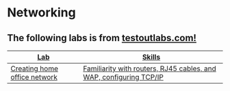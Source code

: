 # Networking

<h2> The following labs is from <a <a href="https://www.testout.com/labsim">testoutlabs.com!</h2>

|Lab|Skills|
|----|------|
|Creating home office network|Familiarity with routers, RJ45 cables, and WAP, configuring TCP/IP|
